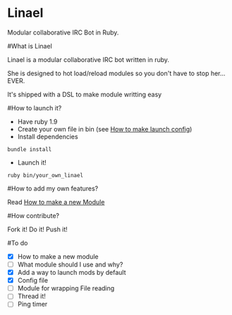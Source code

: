 Linael
======

Modular collaborative IRC Bot in Ruby.

#What is Linael

Linael is a modular collaborative IRC bot written in ruby.

She is designed to hot load/reload modules so you don't have to stop her... EVER.

It's shipped with a DSL to make module writting easy

#How to launch it?

* Have ruby 1.9
* Create your own file in bin (see [How to make launch config](wiki/How-to-make-launch-config))
* Install dependencies
```shell
bundle install
```
* Launch it! 
```shell
ruby bin/your_own_linael
```

#How to add my own features?

Read [How to make a new Module](wiki/How-to-make-a-new-Module)

#How contribute?

Fork it! Do it! Push it!

#To do
- [X] How to make a new module
- [ ] What module should I use and why?
- [X] Add a way to launch mods by default
- [X] Config file
- [ ] Module for wrapping File reading
- [ ] Thread it!
- [ ] Ping timer
